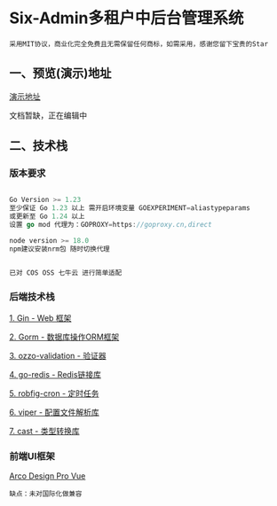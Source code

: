 # Six-Admin多租户中后台管理系统

```
采用MIT协议，商业化完全免费且无需保留任何商标，如需采用，感谢您留下宝贵的Star
```


## 一、预览(演示)地址

[演示地址](https://dl.sorks.cn/admin)

文档暂缺，正在编辑中

## 二、技术栈

### 版本要求

``` go

Go Version >= 1.23
至少保证 Go 1.23 以上 需开启环境变量 GOEXPERIMENT=aliastypeparams
或更新至 Go 1.24 以上
设置 go mod 代理为：GOPROXY=https://goproxy.cn,direct

node version >= 18.0
npm建议安装nrm包 随时切换代理


已对 COS OSS 七牛云 进行简单适配
```

### 后端技术栈
[1. Gin - Web 框架](https://gin-gonic.com/zh-cn/docs/)

[2. Gorm - 数据库操作ORM框架](https://gorm.io/zh_CN/docs/)

[3. ozzo-validation - 验证器](https://github.com/go-ozzo/ozzo-validation)

[4. go-redis - Redis链接库](https://github.com/redis/go-redis/v9)

[5. robfig-cron - 定时任务](https://github.com/robfig/cron/v3)

[6. viper - 配置文件解析库](https://github.com/spf13/viper)

[7. cast - 类型转换库](https://github.com/spf13/cast)

### 前端UI框架
[Arco Design Pro Vue](https://arco.design/vue/docs/pro/start)


```
缺点：未对国际化做兼容
```


